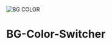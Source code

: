![BG COLOR](https://github.com/user-attachments/assets/4a2bc16e-deac-4870-a543-321bbeb4a5ed)
# BG-Color-Switcher
